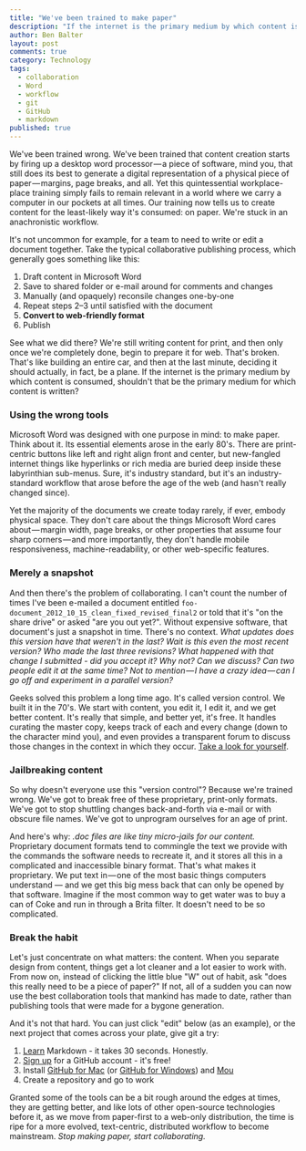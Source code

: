 ```yaml
---
title: "We've been trained to make paper"
description: "If the internet is the primary medium by which content is consumed, shouldn't that be the primary medium for which content is prepared?"
author: Ben Balter
layout: post
comments: true
category: Technology
tags:
  - collaboration
  - Word
  - workflow
  - git
  - GitHub
  - markdown
published: true
---
```


We've been trained wrong. We've been trained that content creation starts by firing up a desktop word processor — a piece of software, mind you, that still does its best to generate a digital representation of a physical piece of paper — margins, page breaks, and all. Yet this quintessential workplace-place training simply fails to remain relevant in a world where we carry a computer in our pockets at all times. Our training now tells us to create content for the least-likely way it's consumed: on paper. We're stuck in an anachronistic workflow.

It's not uncommon for example, for a team to need to write or edit a document together. Take the typical collaborative publishing process, which generally goes something like this:

1. Draft content in Microsoft Word
2. Save to shared folder or e-mail around for comments and changes
3. Manually (and opaquely) reconsile changes one-by-one
4. Repeat steps 2–3 until satisfied with the document
5. **Convert to web-friendly format**
6. Publish

See what we did there? We're still writing content for print, and then only once we're completely done, begin to prepare it for web. That's broken. That's like building an entire car, and then at the last minute, deciding it should actually, in fact, be a plane. If the internet is the primary medium by which content is consumed, shouldn't that be the primary medium for which content is written?

### Using the wrong tools

Microsoft Word was designed with one purpose in mind: to make paper. Think about it. Its essential elements arose in the early 80's. There are print-centric buttons like left and right align front and center, but new-fangled internet things like hyperlinks or rich media are buried deep inside these labyrinthian sub-menus. Sure, it's industry standard, but it's an industry-standard workflow that arose before the age of the web (and hasn't really changed since).

Yet the majority of the documents we create today rarely, if ever, embody physical space. They don't care about the things Microsoft Word cares about — margin width, page breaks, or other properties that assume four sharp corners — and more importantly, they don't handle mobile responsiveness, machine-readability, or other web-specific features.

### Merely a snapshot

And then there's the problem of collaborating. I can't count the number of times I've been e-mailed a document entitled `foo-document_2012_10_15_clean_fixed_revised_final2` or told that it's "on the share drive" or asked "are you out yet?". Without expensive software, that document's just a snapshot in time. There's no context. *What updates does this version have that weren't in the last? Wait is this even the most recent version? Who made the last three revisions? What happened with that change I submitted - did you accept it? Why not? Can we discuss? Can two people edit it at the same time? Not to mention — I have a crazy idea — can I go off and experiment in a parallel version?*

Geeks solved this problem a long time ago. It's called version control. We built it in the 70's. We start with content, you edit it, I edit it, and we get better content. It's really that simple, and better yet, it's free. It handles curating the master copy, keeps track of each and every change (down to the character mind you), and even provides a transparent forum to discuss those changes in the context in which they occur. [Take a look for yourself](https://github.com/benbalter/benbalter.github.com/commits/master/posts/_posts/2012-10-19-we-ve-been-trained-to-make-paper.md).

### Jailbreaking content

So why doesn't everyone use this "version control"? Because we're trained wrong. We've got to break free of these proprietary, print-only formats. We've got to stop shuttling changes back-and-forth via e-mail or with obscure file names. We've got to unprogram ourselves for an age of print.

And here's why: *.doc files are like tiny micro-jails for our content.* Proprietary document formats tend to commingle the text we provide with the commands the software needs to recreate it, and it stores all this in a complicated and inaccessible binary format. That's what makes it proprietary. We put text in — one of the most basic things computers understand — and we get this big mess back that can only be opened by that software. Imagine if the most common way to get water was to buy a can of Coke and run in through a Brita filter. It doesn't need to be so complicated. 

### Break the habit

Let's just concentrate on what matters: the content. When you separate design from content, things get a lot cleaner and a lot easier to work with. From now on, instead of clicking the little blue "W" out of habit, ask "does this really need to be a piece of paper?" If not, all of a sudden you can now use the best collaboration tools that mankind has made to date, rather than publishing tools that were made for a bygone generation.

And it's not that hard. You can just click "edit" below (as an example), or the next project that comes across your plate, give git a try:

1. [Learn](https://gist.github.com/3914310) Markdown - it takes 30 seconds. Honestly.
2. [Sign up](https://github.com/signup/free) for a GitHub account - it's free!
3. Install [GitHub for Mac](http://mac.github.com/) (or [GitHub for Windows](http://windows.github.com/)) and [Mou](http://mouapp.com/)
4. Create a repository and go to work

Granted some of the tools can be a bit rough around the edges at times, they are getting better, and like lots of other open-source technologies before it, as we move from paper-first to a web-only distribution, the time is ripe for a more evolved, text-centric, distributed workflow to become mainstream. *Stop making paper, start collaborating.*
